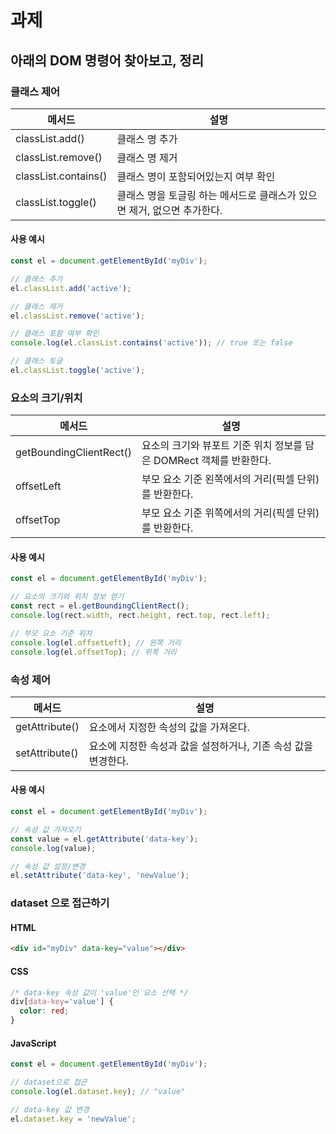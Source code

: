 # 과제

## 아래의 DOM 명령어 찾아보고, 정리

### 클래스 제어

| 메서드               | 설명                                                                    |
| -------------------- | ----------------------------------------------------------------------- |
| classList.add()      | 클래스 명 추가                                                          |
| classList.remove()   | 클래스 명 제거                                                          |
| classList.contains() | 클래스 명이 포함되어있는지 여부 확인                                    |
| classList.toggle()   | 클래스 명을 토글링 하는 메서드로 클래스가 있으면 제거, 없으면 추가한다. |

#### 사용 예시

```js
const el = document.getElementById('myDiv');

// 클래스 추가
el.classList.add('active');

// 클래스 제거
el.classList.remove('active');

// 클래스 포함 여부 확인
console.log(el.classList.contains('active')); // true 또는 false

// 클래스 토글
el.classList.toggle('active');
```

### 요소의 크기/위치

| 메서드                  | 설명                                                                |
| ----------------------- | ------------------------------------------------------------------- |
| getBoundingClientRect() | 요소의 크기와 뷰포트 기준 위치 정보를 담은 DOMRect 객체를 반환한다. |
| offsetLeft              | 부모 요소 기준 왼쪽에서의 거리(픽셀 단위)를 반환한다.               |
| offsetTop               | 부모 요소 기준 위쪽에서의 거리(픽셀 단위)를 반환한다.               |

#### 사용 예시

```js
const el = document.getElementById('myDiv');

// 요소의 크기와 위치 정보 얻기
const rect = el.getBoundingClientRect();
console.log(rect.width, rect.height, rect.top, rect.left);

// 부모 요소 기준 위치
console.log(el.offsetLeft); // 왼쪽 거리
console.log(el.offsetTop); // 위쪽 거리
```

### 속성 제어

| 메서드         | 설명                                                           |
| -------------- | -------------------------------------------------------------- |
| getAttribute() | 요소에서 지정한 속성의 값을 가져온다.                          |
| setAttribute() | 요소에 지정한 속성과 값을 설정하거나, 기존 속성 값을 변경한다. |

#### 사용 예시

```js
const el = document.getElementById('myDiv');

// 속성 값 가져오기
const value = el.getAttribute('data-key');
console.log(value);

// 속성 값 설정/변경
el.setAttribute('data-key', 'newValue');
```

### dataset 으로 접근하기

#### HTML

```html
<div id="myDiv" data-key="value"></div>
```

#### CSS

```css
/* data-key 속성 값이 'value'인 요소 선택 */
div[data-key='value'] {
  color: red;
}
```

#### JavaScript

```js
const el = document.getElementById('myDiv');

// dataset으로 접근
console.log(el.dataset.key); // "value"

// data-key 값 변경
el.dataset.key = 'newValue';
```
